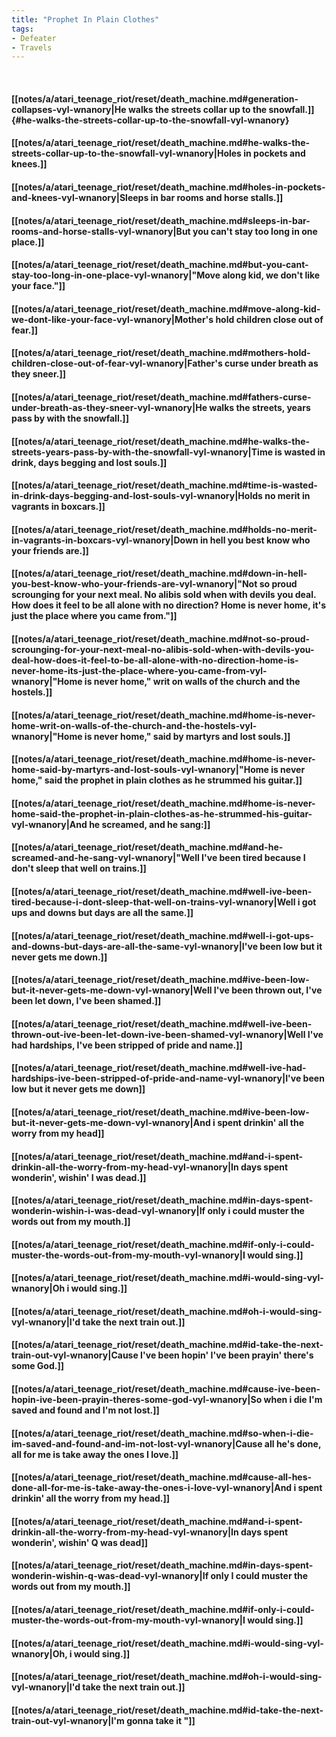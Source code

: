 ```yaml
---
title: "Prophet In Plain Clothes"
tags:
- Defeater
- Travels
---
```

&nbsp;
#### [[notes/a/atari_teenage_riot/reset/death_machine.md#generation-collapses-vyl-wnanory|He walks the streets collar up to the snowfall.]] {#he-walks-the-streets-collar-up-to-the-snowfall-vyl-wnanory}
#### [[notes/a/atari_teenage_riot/reset/death_machine.md#he-walks-the-streets-collar-up-to-the-snowfall-vyl-wnanory|Holes in pockets and knees.]]
#### [[notes/a/atari_teenage_riot/reset/death_machine.md#holes-in-pockets-and-knees-vyl-wnanory|Sleeps in bar rooms and horse stalls.]]
#### [[notes/a/atari_teenage_riot/reset/death_machine.md#sleeps-in-bar-rooms-and-horse-stalls-vyl-wnanory|But you can't stay too long in one place.]]
#### [[notes/a/atari_teenage_riot/reset/death_machine.md#but-you-cant-stay-too-long-in-one-place-vyl-wnanory|"Move along kid, we don't like your face."]]
#### [[notes/a/atari_teenage_riot/reset/death_machine.md#move-along-kid-we-dont-like-your-face-vyl-wnanory|Mother's hold children close out of fear.]]
#### [[notes/a/atari_teenage_riot/reset/death_machine.md#mothers-hold-children-close-out-of-fear-vyl-wnanory|Father's curse under breath as they sneer.]]
#### [[notes/a/atari_teenage_riot/reset/death_machine.md#fathers-curse-under-breath-as-they-sneer-vyl-wnanory|He walks the streets, years pass by with the snowfall.]]
#### [[notes/a/atari_teenage_riot/reset/death_machine.md#he-walks-the-streets-years-pass-by-with-the-snowfall-vyl-wnanory|Time is wasted in drink, days begging and lost souls.]]
#### [[notes/a/atari_teenage_riot/reset/death_machine.md#time-is-wasted-in-drink-days-begging-and-lost-souls-vyl-wnanory|Holds no merit in vagrants in boxcars.]]
#### [[notes/a/atari_teenage_riot/reset/death_machine.md#holds-no-merit-in-vagrants-in-boxcars-vyl-wnanory|Down in hell you best know who your friends are.]]
#### [[notes/a/atari_teenage_riot/reset/death_machine.md#down-in-hell-you-best-know-who-your-friends-are-vyl-wnanory|"Not so proud scrounging for your next meal. No alibis sold when with devils you deal. How does it feel to be all alone with no direction? Home is never home, it's just the place where you came from."]]
#### [[notes/a/atari_teenage_riot/reset/death_machine.md#not-so-proud-scrounging-for-your-next-meal-no-alibis-sold-when-with-devils-you-deal-how-does-it-feel-to-be-all-alone-with-no-direction-home-is-never-home-its-just-the-place-where-you-came-from-vyl-wnanory|"Home is never home," writ on walls of the church and the hostels.]]
#### [[notes/a/atari_teenage_riot/reset/death_machine.md#home-is-never-home-writ-on-walls-of-the-church-and-the-hostels-vyl-wnanory|"Home is never home," said by martyrs and lost souls.]]
#### [[notes/a/atari_teenage_riot/reset/death_machine.md#home-is-never-home-said-by-martyrs-and-lost-souls-vyl-wnanory|"Home is never home," said the prophet in plain clothes as he strummed his guitar.]]
#### [[notes/a/atari_teenage_riot/reset/death_machine.md#home-is-never-home-said-the-prophet-in-plain-clothes-as-he-strummed-his-guitar-vyl-wnanory|And he screamed, and he sang:]]
#### [[notes/a/atari_teenage_riot/reset/death_machine.md#and-he-screamed-and-he-sang-vyl-wnanory|"Well I've been tired because I don't sleep that well on trains.]]
#### [[notes/a/atari_teenage_riot/reset/death_machine.md#well-ive-been-tired-because-i-dont-sleep-that-well-on-trains-vyl-wnanory|Well i got ups and downs but days are all the same.]]
#### [[notes/a/atari_teenage_riot/reset/death_machine.md#well-i-got-ups-and-downs-but-days-are-all-the-same-vyl-wnanory|I've been low but it never gets me down.]]
#### [[notes/a/atari_teenage_riot/reset/death_machine.md#ive-been-low-but-it-never-gets-me-down-vyl-wnanory|Well I've been thrown out, I've been let down, I've been shamed.]]
#### [[notes/a/atari_teenage_riot/reset/death_machine.md#well-ive-been-thrown-out-ive-been-let-down-ive-been-shamed-vyl-wnanory|Well I've had hardships, I've been stripped of pride and name.]]
#### [[notes/a/atari_teenage_riot/reset/death_machine.md#well-ive-had-hardships-ive-been-stripped-of-pride-and-name-vyl-wnanory|I've been low but it never gets me down]]
#### [[notes/a/atari_teenage_riot/reset/death_machine.md#ive-been-low-but-it-never-gets-me-down-vyl-wnanory|And i spent drinkin' all the worry from my head]]
#### [[notes/a/atari_teenage_riot/reset/death_machine.md#and-i-spent-drinkin-all-the-worry-from-my-head-vyl-wnanory|In days spent wonderin', wishin' I was dead.]]
#### [[notes/a/atari_teenage_riot/reset/death_machine.md#in-days-spent-wonderin-wishin-i-was-dead-vyl-wnanory|If only i could muster the words out from my mouth.]]
#### [[notes/a/atari_teenage_riot/reset/death_machine.md#if-only-i-could-muster-the-words-out-from-my-mouth-vyl-wnanory|I would sing.]]
#### [[notes/a/atari_teenage_riot/reset/death_machine.md#i-would-sing-vyl-wnanory|Oh i would sing.]]
#### [[notes/a/atari_teenage_riot/reset/death_machine.md#oh-i-would-sing-vyl-wnanory|I'd take the next train out.]]
#### [[notes/a/atari_teenage_riot/reset/death_machine.md#id-take-the-next-train-out-vyl-wnanory|Cause I've been hopin' I've been prayin' there's some God.]]
#### [[notes/a/atari_teenage_riot/reset/death_machine.md#cause-ive-been-hopin-ive-been-prayin-theres-some-god-vyl-wnanory|So when i die I'm saved and found and I'm not lost.]]
#### [[notes/a/atari_teenage_riot/reset/death_machine.md#so-when-i-die-im-saved-and-found-and-im-not-lost-vyl-wnanory|Cause all he's done, all for me is take away the ones I love.]]
#### [[notes/a/atari_teenage_riot/reset/death_machine.md#cause-all-hes-done-all-for-me-is-take-away-the-ones-i-love-vyl-wnanory|And i spent drinkin' all the worry from my head.]]
#### [[notes/a/atari_teenage_riot/reset/death_machine.md#and-i-spent-drinkin-all-the-worry-from-my-head-vyl-wnanory|In days spent wonderin', wishin' Q was dead]]
#### [[notes/a/atari_teenage_riot/reset/death_machine.md#in-days-spent-wonderin-wishin-q-was-dead-vyl-wnanory|If only I could muster the words out from my mouth.]]
#### [[notes/a/atari_teenage_riot/reset/death_machine.md#if-only-i-could-muster-the-words-out-from-my-mouth-vyl-wnanory|I would sing.]]
#### [[notes/a/atari_teenage_riot/reset/death_machine.md#i-would-sing-vyl-wnanory|Oh, i would sing.]]
#### [[notes/a/atari_teenage_riot/reset/death_machine.md#oh-i-would-sing-vyl-wnanory|I'd take the next train out.]]
#### [[notes/a/atari_teenage_riot/reset/death_machine.md#id-take-the-next-train-out-vyl-wnanory|I'm gonna take it "]]
